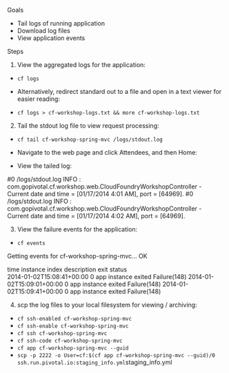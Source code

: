 Goals
* Tail logs of running application
* Download log files
* View application events

Steps
1. View the aggregated logs for the application:

* `cf logs`

* Alternatively, redirect standard out to a file and open in a text viewer for easier reading:

*  `cf logs > cf-workshop-logs.txt && more cf-workshop-logs.txt`

2. Tail the stdout log file to view request processing:

* `cf tail cf-workshop-spring-mvc /logs/stdout.log`

* Navigate to the web page and click Attendees, and then Home:
 
* View the tailed log:

#0  /logs/stdout.log  INFO : com.gopivotal.cf.workshop.web.CloudFoundryWorkshopController - Current date and time = [01/17/2014 4:01 AM], port = [64969].
#0  /logs/stdout.log  INFO : com.gopivotal.cf.workshop.web.CloudFoundryWorkshopController - Current date and time = [01/17/2014 4:02 AM], port = [64969].


3. View the failure events for the application:

* `cf events`

Getting events for cf-workshop-spring-mvc... OK

time                        instance index  description          exit status  
2014-01-02T15:08:41+00:00   0               app instance exited  Failure(148)
2014-01-02T15:09:01+00:00   0               app instance exited  Failure(148)
2014-01-02T15:09:41+00:00   0               app instance exited  Failure(148)


4. scp the log files to your local filesystem for viewing / archiving:

* `cf ssh-enabled cf-workshop-spring-mvc`
* `cf ssh-enable cf-workshop-spring-mvc`
* `cf ssh cf-workshop-spring-mvc`
* `cf ssh-code cf-workshop-spring-mvc`
* `cf app cf-workshop-spring-mvc --guid`
* `scp -p 2222 -o User=cf:$(cf app cf-workshop-spring-mvc --guid)/0 ssh.run.pivotal.io:staging_info.yml`staging_info.yml




